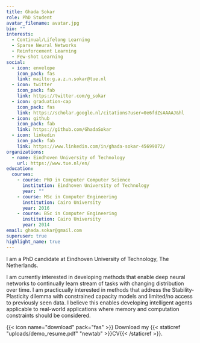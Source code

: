 ```yaml
---
title: Ghada Sokar
role: PhD Student
avatar_filename: avatar.jpg
bio: ""
interests:
  - Continual/Lifelong Learning
  - Sparse Neural Networks
  - Reinforcement Learning
  - Few-shot Learning
social:
  - icon: envelope
    icon_pack: fas
    link: mailto:g.a.z.n.sokar@tue.nl
  - icon: twitter
    icon_pack: fab
    link: https://twitter.com/g_sokar
  - icon: graduation-cap
    icon_pack: fas
    link: https://scholar.google.nl/citations?user=0e6fdZsAAAAJ&hl
  - icon: github
    icon_pack: fab
    link: https://github.com/GhadaSokar
  - icon: linkedin
    icon_pack: fab
    link: https://www.linkedin.com/in/ghada-sokar-45699072/
organizations:
  - name: Eindhoven University of Technology
    url: https://www.tue.nl/en/
education:
  courses:
    - course: PhD in Computer Computer Science
      institution: Eindhoven University of Technology
      year: ""
    - course: MSc in Computer Engineering
      institution: Cairo University
      year: 2016
    - course: BSc in Computer Engineering
      institution: Cairo University
      year: 2014
email: ghada.sokar@gmail.com
superuser: true
highlight_name: true
---
```

I am a PhD candidate at Eindhoven University of Technology, The Netherlands. 

I am currently interested in developing methods that enable deep neural networks to continually learn stream of tasks with changing distribution over time.  I am practicually interested in methods that address the Stability-Plasticity dilemma with constrained capacity models and limited/no access to previously seen data.  I believe this enables developing intelligent agents applicable to real-world applications where memory and computation constraints should be considered.

{{< icon name="download" pack="fas" >}} Download my {{< staticref "uploads/demo_resume.pdf" "newtab" >}}CV{{< /staticref >}}.